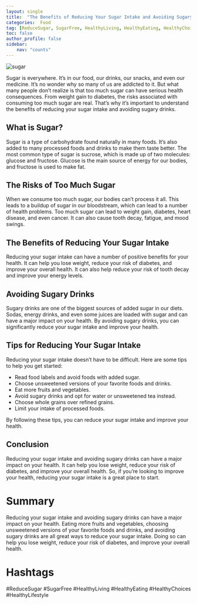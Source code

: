 ```yaml
---
layout: single
title:  "The Benefits of Reducing Your Sugar Intake and Avoiding Sugary Drinks"
categories:  Food
tag: [ReduceSugar, SugarFree, HealthyLiving, HealthyEating, HealthyChoices, HealthyLifestyle, ]
toc: false
author_profile: false
sidebar:
    nav: "counts"
---
```

    
![sugar](https://images.unsplash.com/photo-1515408320194-59643816c5b2?ixlib=rb-1.2.1&ixid=eyJhcHBfaWQiOjEyMDd9&auto=format&fit=crop&w=1050&q=80)

Sugar is everywhere. It’s in our food, our drinks, our snacks, and even our medicine. It’s no wonder why so many of us are addicted to it. But what many people don’t realize is that too much sugar can have serious health consequences. From weight gain to diabetes, the risks associated with consuming too much sugar are real. That’s why it’s important to understand the benefits of reducing your sugar intake and avoiding sugary drinks.

## What is Sugar?

Sugar is a type of carbohydrate found naturally in many foods. It’s also added to many processed foods and drinks to make them taste better. The most common type of sugar is sucrose, which is made up of two molecules: glucose and fructose. Glucose is the main source of energy for our bodies, and fructose is used to make fat.

## The Risks of Too Much Sugar

When we consume too much sugar, our bodies can’t process it all. This leads to a buildup of sugar in our bloodstream, which can lead to a number of health problems. Too much sugar can lead to weight gain, diabetes, heart disease, and even cancer. It can also cause tooth decay, fatigue, and mood swings.

## The Benefits of Reducing Your Sugar Intake

Reducing your sugar intake can have a number of positive benefits for your health. It can help you lose weight, reduce your risk of diabetes, and improve your overall health. It can also help reduce your risk of tooth decay and improve your energy levels.

## Avoiding Sugary Drinks

Sugary drinks are one of the biggest sources of added sugar in our diets. Sodas, energy drinks, and even some juices are loaded with sugar and can have a major impact on your health. By avoiding sugary drinks, you can significantly reduce your sugar intake and improve your health.

## Tips for Reducing Your Sugar Intake

Reducing your sugar intake doesn’t have to be difficult. Here are some tips to help you get started:

- Read food labels and avoid foods with added sugar.
- Choose unsweetened versions of your favorite foods and drinks.
- Eat more fruits and vegetables.
- Avoid sugary drinks and opt for water or unsweetened tea instead.
- Choose whole grains over refined grains.
- Limit your intake of processed foods.

By following these tips, you can reduce your sugar intake and improve your health.

## Conclusion

Reducing your sugar intake and avoiding sugary drinks can have a major impact on your health. It can help you lose weight, reduce your risk of diabetes, and improve your overall health. So, if you’re looking to improve your health, reducing your sugar intake is a great place to start.

# Summary

Reducing your sugar intake and avoiding sugary drinks can have a major impact on your health. Eating more fruits and vegetables, choosing unsweetened versions of your favorite foods and drinks, and avoiding sugary drinks are all great ways to reduce your sugar intake. Doing so can help you lose weight, reduce your risk of diabetes, and improve your overall health. 

# Hashtags

#ReduceSugar #SugarFree #HealthyLiving #HealthyEating #HealthyChoices #HealthyLifestyle